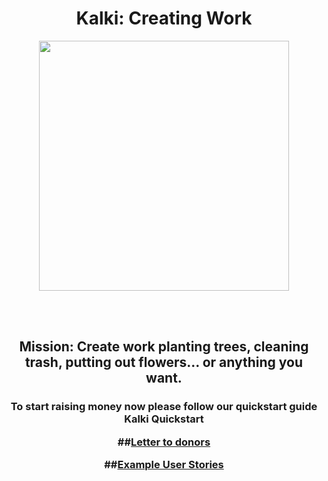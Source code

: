 

<!-- TODO LIST

- ADD page jumps:

<h2 id="tips">Useful Tips Section</h2>
Then, add a link to the bookmark ("Useful Tips Section"), from within the same page:

<a href="#tips">Visit the Useful Tips Section</a>




-->





<link href="https://fonts.googleapis.com/css?family=Raleway" rel="stylesheet">

<h1 align="center"> Kalki: Creating Work</h1>

<p align="center">
<img src="https://i.imgur.com/cAgNsHV.jpg" height="400vh" width="auto">
</p>

<br><br>

<h2 align="center">Mission: Create work planting trees, cleaning trash, putting out flowers... or anything you want.</h2>  <h3 align="center">

To start raising money now please follow our quickstart guide Kalki Quickstart

##[Letter to donors](https://medium.com/@frodonomics/kalki-letter-to-donors-986f48c311f1)


##[Example User Stories](https://medium.com/@frodonomics/kalki-user-stories-e6db7762924e)

















